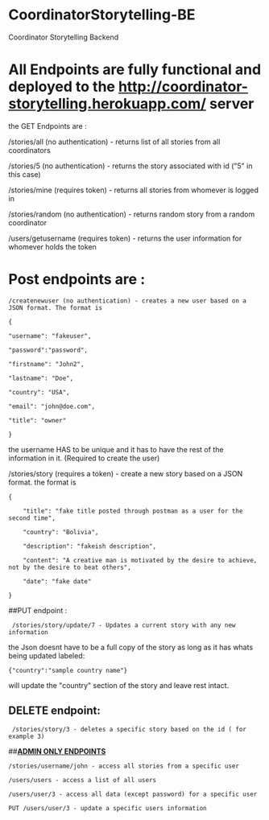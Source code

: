 # CoordinatorStorytelling-BE
Coordinator Storytelling Backend


# All  Endpoints are fully functional and deployed to the http://coordinator-storytelling.herokuapp.com/ server

the GET Endpoints are :
 
/stories/all     (no authentication) - returns list of all stories from all coordinators

/stories/5      (no authentication) - returns the story associated with id ("5" in this case)

/stories/mine (requires token) - returns all stories from whomever is logged in

/stories/random (no authentication) - returns random story from a random coordinator

/users/getusername (requires token) - returns the user information for whomever holds the token





# Post endpoints are :


    
    /createnewuser (no authentication) - creates a new user based on a JSON format. The format is 

    {
   
    "username": "fakeuser",
  
    "password":"password",
   
    "firstname": "John2",
  
    "lastname": "Doe",
 
    "country": "USA",
 
    "email": "john@doe.com",
  
    "title": "owner"
   
    }

the username HAS to be unique and it has to have the rest of the information in it. (Required to create the user)

/stories/story (requires a token) - create a new story based on a JSON format. the format is

    {
       
        "title": "fake title posted through postman as a user for the second time",
        
        "country": "Bolivia",
        
        "description": "fakeish description",
        
        "content": "A creative man is motivated by the desire to achieve, not by the desire to beat others",
        
        "date": "fake date"
        
    }
 
 ##PUT endpoint :
 
     /stories/story/update/7 - Updates a current story with any new information
 
 the Json doesnt have to be a full copy of the story as long as it has whats being updated labeled:
 
    {"country":"sample country name"}
 
 will update the "country" section of the story and leave rest intact.
 
 
 ## DELETE endpoint:
 
     /stories/story/3 - deletes a specific story based on the id ( for example 3)
 

##<u><b>ADMIN ONLY ENDPOINTS</b></u>
 
 
    /stories/username/john - access all stories from a specific user

    /users/users - access a list of all users 

    /users/user/3 - access all data (except password) for a specific user

    PUT /users/user/3 - update a specific users information
 

